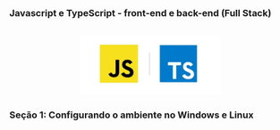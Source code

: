 ##
### Javascript e TypeScript - front-end e back-end (Full Stack)
##

<p align="center">
  <img alt="...." src="./src/js-ts.jpg" width="50%">
</p>



### Seção 1: Configurando o ambiente no Windows e Linux










